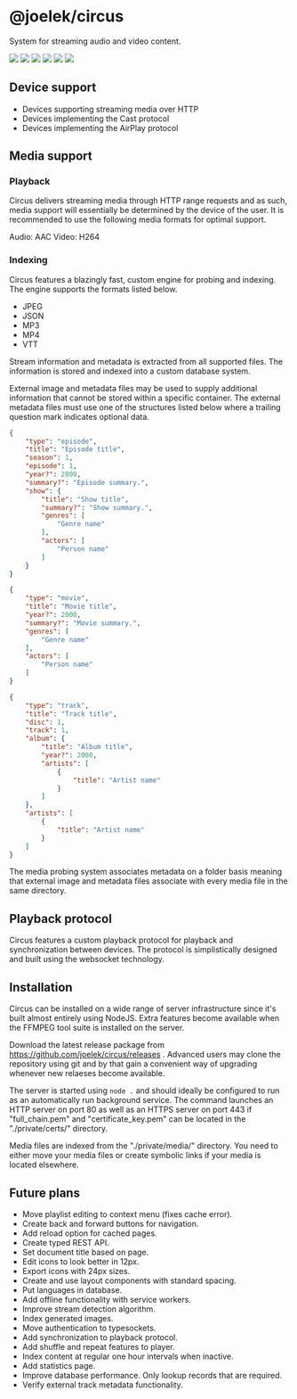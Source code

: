 # @joelek/circus

System for streaming audio and video content.

![](./public/images/artist.png)
![](./public/images/genre.png)
![](./public/images/movie.png)
![](./public/images/search.png)
![](./public/images/show.png)
![](./public/images/year.png)

## Device support

* Devices supporting streaming media over HTTP
* Devices implementing the Cast protocol
* Devices implementing the AirPlay protocol

## Media support

### Playback

Circus delivers streaming media through HTTP range requests and as such, media support will essentially be determined by the device of the user. It is recommended to use the following media formats for optimal support.

 Audio: AAC
 Video: H264

### Indexing

Circus features a blazingly fast, custom engine for probing and indexing. The engine supports the formats listed below.

* JPEG
* JSON
* MP3
* MP4
* VTT

Stream information and metadata is extracted from all supported files. The information is stored and indexed into a custom database system.

External image and metadata files may be used to supply additional information that cannot be stored within a specific container. The external metadata files must use one of the structures listed below where a trailing question mark indicates optional data.

```json
{
	"type": "episode",
	"title": "Episode title",
	"season": 1,
	"episode": 1,
	"year?": 2000,
	"summary?": "Episode summary.",
	"show": {
		"title": "Show title",
		"summary?": "Show summary.",
		"genres": [
			"Genre name"
		],
		"actors": [
			"Person name"
		]
	}
}
```

```json
{
	"type": "movie",
	"title": "Movie title",
	"year?": 2000,
	"summary?": "Movie summary.",
	"genres": [
		"Genre name"
	],
	"actors": [
		"Person name"
	]
}
```

```json
{
	"type": "track",
	"title": "Track title",
	"disc": 1,
	"track": 1,
	"album": {
		"title": "Album title",
		"year?": 2000,
		"artists": [
			{
				"title": "Artist name"
			}
		]
	},
	"artists": [
		{
			"title": "Artist name"
		}
	]
}
```

The media probing system associates metadata on a folder basis meaning that external image and metadata files associate with every media file in the same directory.

## Playback protocol

Circus features a custom playback protocol for playback and synchronization between devices. The protocol is simplistically designed and built using the websocket technology.

## Installation

Circus can be installed on a wide range of server infrastructure since it's built almost entirely using NodeJS. Extra features become available when the FFMPEG tool suite is installed on the server.

Download the latest release package from https://github.com/joelek/circus/releases . Advanced users may clone the repository using git and by that gain a convenient way of upgrading whenever new relaeses become available.

The server is started using `node .` and should ideally be configured to run as an automatically run background service. The command launches an HTTP server on port 80 as well as an HTTPS server on port 443 if "full_chain.pem" and "certificate_key.pem" can be located in the "./private/certs/" directory.

Media files are indexed from the "./private/media/" directory. You need to either move your media files or create symbolic links if your media is located elsewhere.

## Future plans

* Move playlist editing to context menu (fixes cache error).
* Create back and forward buttons for navigation.
* Add reload option for cached pages.
* Create typed REST API.
* Set document title based on page.
* Edit icons to look better in 12px.
* Export icons with 24px sizes.
* Create and use layout components with standard spacing.
* Put languages in database.
* Add offline functionality with service workers.
* Improve stream detection algorithm.
* Index generated images.
* Move authentication to typesockets.
* Add synchronization to playback protocol.
* Add shuffle and repeat features to player.
* Index content at regular one hour intervals when inactive.
* Add statistics page.
* Improve database performance. Only lookup records that are required.
* Verify external track metadata functionality.
